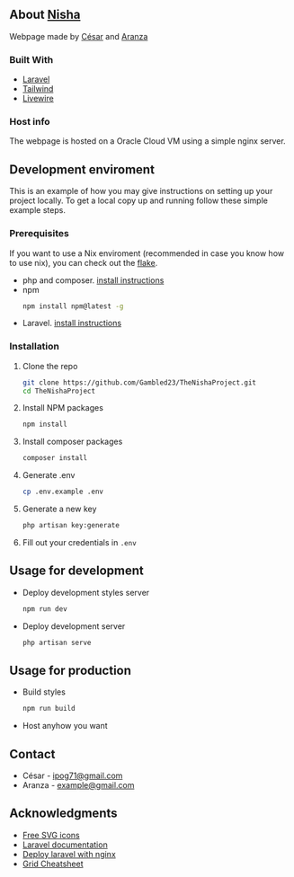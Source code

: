 ## About [Nisha](http:/nisha.lol/)

Webpage made by [César](https://github.com/Gambled23) and [Aranza](https://github.com/cybness)

### Built With
* [Laravel](https://laravel.com/)
* [Tailwind](https://tailwindcss.com/)
* [Livewire](https://laravel-livewire.com/)

### Host info
The webpage is hosted on a Oracle Cloud VM using a simple nginx server.

## Development enviroment
This is an example of how you may give instructions on setting up your project locally.
To get a local copy up and running follow these simple example steps.

### Prerequisites
If you want to use a Nix enviroment (recommended in case you know how to use nix), you can check out the [flake](https://github.com/Gambled23/TheNishaProject/blob/main/flake.nix).
* php and composer. [install instructions](https://www.php.net/downloads.php)
* npm
  ```sh
  npm install npm@latest -g
  ```
* Laravel. [install instructions](https://laravel.com/docs/10.x/installation)

### Installation
1. Clone the repo
   ```sh
   git clone https://github.com/Gambled23/TheNishaProject.git
   cd TheNishaProject
   ```
2. Install NPM packages
   ```sh
   npm install
   ```
3. Install composer packages
   ```sh
   composer install
   ```
4. Generate .env
   ```sh
   cp .env.example .env
   ```
5. Generate a new key
   ```sh
   php artisan key:generate
   ```
6. Fill out your credentials in `.env`



## Usage for development
* Deploy development styles server
   ```sh
   npm run dev
   ```
* Deploy development server
   ```sh
   php artisan serve
   ```
   
## Usage for production
* Build styles
   ```sh
   npm run build
   ```
* Host anyhow you want

## Contact
* César - [ipog71@gmail.com](mailto:ipog71@gmail.com)
* Aranza - [example@gmail.com](mailto:example@gmail.com)


## Acknowledgments
* [Free SVG icons](https://fontawesome.com/)
* [Laravel documentation](https://laravel.com/docs/10.x/readme)
* [Deploy laravel with nginx](https://laravel.com/docs/10.x/deployment#nginx)
* [Grid Cheatsheet](https://grid.malven.co/)
